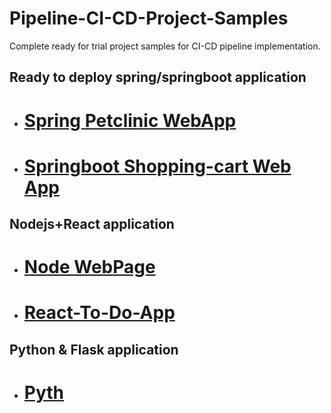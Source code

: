 # Pipeline-CI-CD-Project-Samples
Complete ready for trial project samples for CI-CD pipeline implementation.


## Ready to deploy spring/springboot application
- # [Spring Petclinic WebApp](https://github.com/EmAdd9/Petclinic.git)
- # [Springboot Shopping-cart Web App](https://github.com/EmAdd9/CI-CD-01.git)

## Nodejs+React application
- # [Node WebPage](https://github.com/EmAdd9/Demo-webpage-NodeJs.git)
- # [React-To-Do-App](https://github.com/EmAdd9/Demo-React-To-Do-App.git)

## Python & Flask application
- # [Pyth](https://github.com/EmAdd9/Demo-webpage-NodeJs.git)

